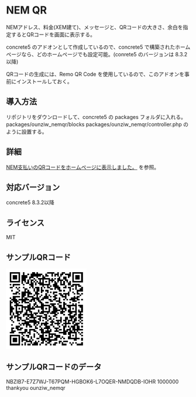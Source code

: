 # NEM QR

NEMアドレス、料金(XEM建て)、メッセージと、QRコードの大きさ、余白を指定するとQRコードを画面に表示する。

concrete5 のアドオンとして作成しているので、concrete5 で構築されたホームページなら、どのホームページでも設定可能。(conrete5 のバージョンは 8.3.2以降)

QRコードの生成には、Remo QR Code を使用しているので、このアドオンを事前にインストールしておく。 

## 導入方法

リポジトリをダウンロードして、concrete5 の packages フォルダに入れる。
packages/ounziw_nemqr/blocks
packages/ounziw_nemqr/controller.php
のように設置する。

## 詳細

[NEM支払いのQRコードをホームページに表示しました。](https://rescuework.nagoya/blog/nemqr) を参照。

## 対応バージョン

concrete5 8.3.2以降


## ライセンス

MIT

## サンプルQRコード

![1xem](https://github.com/ounziw/ounziw_nemqr/blob/master/1xem.png)

## サンプルQRコードのデータ

NBZIB7-E7Z7WJ-T67PQM-HGBOK6-L7OQER-NMDQDB-IOHR
1000000
thankyou
ounziw_nemqr
